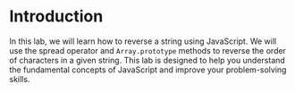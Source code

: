 # Introduction

In this lab, we will learn how to reverse a string using JavaScript. We will use the spread operator and `Array.prototype` methods to reverse the order of characters in a given string. This lab is designed to help you understand the fundamental concepts of JavaScript and improve your problem-solving skills.
